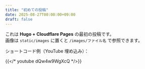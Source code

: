 ```yaml
---
title: "初めての投稿"
date: 2025-08-27T00:00:00+09:00
draft: false
---
```


これは **Hugo + Cloudflare Pages** の最初の投稿です。  
画像は `static/images` に置くと `/images/ファイル名` で参照できます。

ショートコード例（YouTube 埋め込み）：

{{</* youtube dQw4w9WgXcQ */>}}
